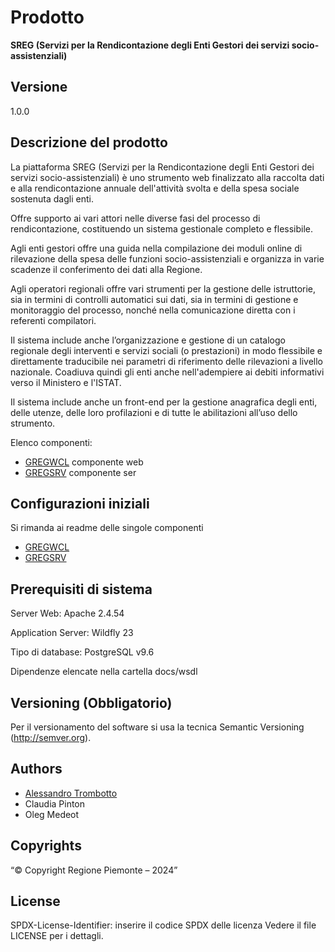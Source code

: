 # Prodotto
**SREG (Servizi per la Rendicontazione degli Enti Gestori dei servizi socio-assistenziali)**
## Versione
1.0.0

## Descrizione del prodotto

La piattaforma SREG (Servizi per la Rendicontazione degli Enti Gestori dei servizi socio-assistenziali) è uno strumento web finalizzato alla raccolta dati e alla rendicontazione annuale dell'attività svolta e della spesa sociale sostenuta dagli enti.

Offre supporto ai vari attori nelle diverse fasi del processo di rendicontazione, costituendo un sistema gestionale completo e flessibile.  

Agli enti gestori offre una guida nella compilazione dei moduli online di rilevazione della spesa delle funzioni socio-assistenziali e organizza in varie scadenze il conferimento dei dati alla Regione.


Agli operatori regionali offre vari strumenti per la gestione delle istruttorie, sia in termini di controlli automatici sui dati, sia in termini di gestione e monitoraggio del processo, nonché nella comunicazione diretta con i referenti compilatori.


Il sistema include anche l’organizzazione e gestione di un catalogo regionale degli interventi e servizi sociali (o prestazioni) in modo flessibile e direttamente traducibile nei parametri di riferimento delle rilevazioni a livello nazionale. Coadiuva quindi gli enti anche nell'adempiere ai debiti informativi verso il Ministero e l'ISTAT.


Il sistema include anche un front-end per la gestione anagrafica degli enti, delle utenze, delle loro profilazioni e di tutte le abilitazioni all’uso dello strumento.

Elenco componenti:

* [GREGWCL](gregwcl) componente web 
* [GREGSRV](gregsrv) componente ser

## Configurazioni iniziali

Si rimanda ai readme delle singole componenti

* [GREGWCL](gregwcl/README.md)
* [GREGSRV](gregsrv/README.md)

## Prerequisiti di sistema

Server Web:
Apache 2.4.54

Application Server:
Wildfly 23

Tipo di database:
PostgreSQL v9.6

Dipendenze elencate nella cartella docs/wsdl

## Versioning (Obbligatorio)

Per il versionamento del software si usa la tecnica Semantic Versioning (http://semver.org).

## Authors

* [Alessandro Trombotto](https://github.com/alessandro-trombotto)
* Claudia Pinton
* Oleg Medeot

## Copyrights

“© Copyright Regione Piemonte – 2024”

## License

SPDX-License-Identifier: inserire il codice SPDX delle licenza
Vedere il file LICENSE per i dettagli.

